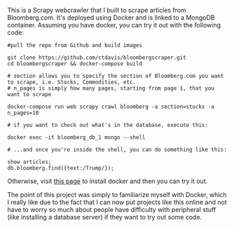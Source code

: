 This is a Scrapy webcrawler that I built to scrape articles from Bloomberg.com. It's deployed using Docker and is linked to a MongoDB container. Assuming you have docker, you can try it out with the following code:

    #pull the repo from Github and build images

    git clone https://github.com/ctdavis/bloombergscraper.git
    cd bloombergscraper && docker-compose build

    # section allows you to specify the section of Bloomberg.com you want to scrape, i.e. Stocks, Commodities, etc.
    # n_pages is simply how many pages, starting from page 1, that you want to scrape

    docker-compose run web scrapy crawl bloomberg -a section=stocks -a n_pages=10

    # if you want to check out what's in the database, execute this:

    docker exec -it bloomberg_db_1 mongo --shell

    # ...and once you're inside the shell, you can do something like this:

    show articles;
    db.bloomberg.find({text:/Trump/});

Otherwise, visit [this page](https://docs.docker.com/engine/installation/#supported-platforms) to install docker and then you can try it out.

The point of this project was simply to familiarize myself with Docker, which I really like due to the fact that I can now put projects like this online and not have to worry so much about people have difficulty with peripheral stuff (like installing a database server) if they want to try out some code.
